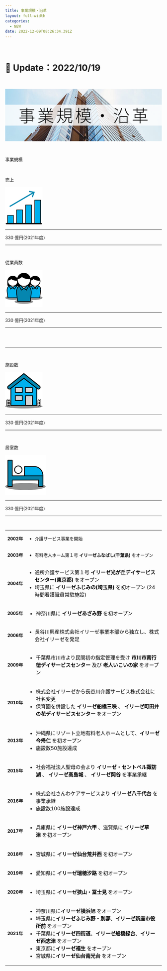 ```yaml
---
title: 事業規模・沿革
layout: full-width
categories:
  - NEW
date: 2022-12-09T08:26:34.391Z
---
```

<head>

<meta charset="UTF-8">

<meta name="viewport" content="width=device-width, initial-scale=1.0"><meta http-equiv="X-UA-Compatible" content="ie=edge"><script src="https://unpkg.com/tailwindcss-jit-cdn"></script></head><body>

<br>

<h1 class="black-600 text-right text-xs"> 🔄 Update：2022/10/19</h1>

<br>

<div class="flex flex-wrap justify-center">

<img src="/images/h1.png" class="max-w-full  h-auto" alt="..." ><br>

</div>

<br>

<p class="text-3xl text-blue-600 text-center font-bold">事業規模</p>

<br>

<div class="sm:grid sm:grid-cols-2 gap-4 text-xm -center">

<div class="mx-10 text-center">

<span class="text-black-600 text-center text-xl font-bold">売上</span>

<img class="float-none p-10" src="/images/h2.png">

<div class="text-center ">

<hr class=""></div>

<div class="bg-blue-100 text-center bg-opacity-50 p-2">

<span class="text-black-600 text-center text-xl font-bold">330 億円(2021年度)</span></div>

<hr class="border-2 border-blue-500 border-blue-800 " /><br>

</div>

<!-- ... -->

<div class="mx-10 text-center">

<span class="text-black-600 text-center text-xl font-bold">従業員数</span>

<img class="float-none p-10" src="/images/h5.png">

<div class="text-center ">

<hr class=""></div>

<div class="bg-blue-100 text-center bg-opacity-50 p-2">

<span class="text-black-600 text-center text-xl font-bold">330 億円(2021年度)</span></div>

<hr class="border-2 border-blue-500 border-blue-800 " /><br>

</div>

</div>

<br>

<hr class="border-dashed border-black "></hr>

<br>

</div>

<div class="sm:grid sm:grid-cols-2 gap-4 text-xm -center">

<div class="mx-10 text-center">

<span class="text-black-600 text-center text-xl font-bold">施設数</span>

<img class="float-none p-10" src="/images/h3.png">

<div class="text-center ">

<hr class=""></div>

<div class="bg-blue-100 text-center bg-opacity-50 p-2">

<span class="text-black-600 text-center text-xl font-bold">330 億円(2021年度)</span></div>

<hr class="border-2 border-blue-500 border-blue-800 " /><br>

</div>

<!-- ... -->

<div class="mx-10 text-center justify-center">

<span class="text-black-600 text-center text-xl font-bold">居室数</span>

<img class="float-none p-9" src="/images/h4.png">

<div class="text-center ">

<hr class=""></div>

<div class="bg-blue-100 text-center bg-opacity-50 p-2">

<span class="text-black-600 text-center text-xl font-bold">330 億円(2021年度)</span></div>

<hr class="border-2 border-blue-500 border-blue-800 " /><br>

</div>

</div>

<table align="" border="0" cellspacing="0" cellpadding="5" width="100%" height="100%" class="mceEditable" style="margin-left: auto; margin-right: auto; border: 0px solid rgba(0, 0, 0, 0);">

<tbody>

<tr>

<td style="border: 0px solid rgba(0, 0, 0, 0);" nowrap="nowrap">

<p><span style="font-size: 14px; font-weight: bold; text-align: center; color: #000000;">2002年</span></p>

</td>

<td style="border: 0px solid rgba(0, 0, 0, 0);">

<ul>

<li><span style="color: #000000;">介護サービス事業を開始</span></li>

</ul>

</td>

</tr>

<tr>

<td style="border: 0px solid rgba(0, 0, 0, 0);" nowrap="nowrap">

<p><span style="font-size: 14px; font-weight: bold; text-align: center; color: #000000;">2003年</span></p>

</td>

<td style="border: 0px solid rgba(0, 0, 0, 0);">

<ul>

<li><span style="color: #000000;">有料老人ホーム第１号 <strong>イリーゼふなばし(千葉県)&nbsp;</strong>をオープン</span></li>

</ul>

</td>

</tr>

<tr>

<td style="border: 0px solid rgba(0, 0, 0, 0);" nowrap="nowrap">

<p><span style="font-size: 14px; font-weight: bold; text-align: center; color: #000000;">2004年</span></p>

</td>

<td style="border: 0px solid rgba(0, 0, 0, 0);">

<ul class="list01">

<li><span style="font-size: 16px; color: #000000;">通所介護サービス第１号&nbsp;<strong>イリーゼ光が丘デイサービスセンター(東京都)&nbsp;</strong>をオープン</span></li>

<li><span style="font-size: 16px; color: #000000;">埼玉県に&nbsp;<strong>イリーゼふじみの(埼玉県)</strong> を初オープン (24時間看護職員常駐施設)</span></li>

</ul>

</td>

</tr>

<tr>

<td style="border: 0px solid rgba(0, 0, 0, 0);" nowrap="nowrap">

<p><span style="font-size: 14px; font-weight: bold; text-align: center; color: #000000;">2005年</span></p>

</td>

<td style="border: 0px solid rgba(0, 0, 0, 0);">

<ul class="list01" style="font-size: 16px;">

<li><span style="color: #000000;">神奈川県に <strong>イリーゼあざみ野&nbsp;</strong>を初オープン</span></li>

</ul>

</td>

</tr>

<tr>

<td style="border: 0px solid rgba(0, 0, 0, 0);" nowrap="nowrap">

<p><span style="font-size: 14px; font-weight: bold; text-align: center; color: #000000;">2006年</span></p>

</td>

<td style="border: 0px solid rgba(0, 0, 0, 0);">

<ul class="list01">

<li><span style="font-size: 16px; color: #000000;">長谷川興産株式会社イリーゼ事業本部から独立し、株式会社イリーゼを発足</span></li>

</ul>

</td>

</tr>

<tr>

<td style="border: 0px solid rgba(0, 0, 0, 0);" nowrap="nowrap">

<p><span style="font-size: 14px; font-weight: bold; text-align: center; color: #000000;">2009年</span></p>

</td>

<td style="border: 0px solid rgba(0, 0, 0, 0);">

<ul class="list01" style="font-size: 16px;">

<li><span style="font-size: 16px; color: #000000;">千葉県市川市より民間初の指定管理を受け <strong>市川市南行徳デイサービスセンター</strong> 及び <strong>老人いこいの家</strong> をオープン</span></li>

</ul>

</td>

</tr>

<tr>

<td style="border: 0px solid rgba(0, 0, 0, 0);" nowrap="nowrap">

<p><span style="font-size: 14px; font-weight: bold; text-align: center; color: #000000;">2010年</span></p>

</td>

<td style="border: 0px solid rgba(0, 0, 0, 0);">

<ul class="list01" style="font-size: 16px;">

<li><span style="font-size: 16px; color: #000000;">株式会社イリーゼから長谷川介護サービス株式会社に社名変更</span></li>

<li><span style="font-size: 16px; color: #000000;">保育園を併設した&nbsp;<strong>イリーゼ船橋三咲&nbsp;</strong>、&nbsp;<strong>イリーゼ町田井の花デイサービスセンター&nbsp;</strong>をオープン</span></li>

</ul>

</td>

</tr>

<tr>

<td style="border: 0px solid rgba(0, 0, 0, 0);" nowrap="nowrap">

<p><span style="font-size: 14px; font-weight: bold; text-align: center; color: #000000;">2013年</span></p>

</td>

<td style="border: 0px solid rgba(0, 0, 0, 0);">

<ul class="list01" style="font-size: 16px;">

<li><span style="font-size: 16px; color: #000000;">沖縄県にリゾート立地有料老人ホームとして、<strong>イリーゼ今帰仁&nbsp;</strong>を初オープン</span></li>

<li><span style="font-size: 16px; color: #000000;">施設数50施設達成</span></li>

</ul>

</td>

</tr>

<tr>

<td style="border: 0px solid rgba(0, 0, 0, 0);" nowrap="nowrap">

<p><span style="font-size: 14px; font-weight: bold; text-align: center; color: #000000;">2015年</span></p>

</td>

<td style="border: 0px solid rgba(0, 0, 0, 0);">

<ul class="list01" style="font-size: 16px;">

<li><span style="font-size: 16px; color: #000000;">社会福祉法人聖母の会より&nbsp;<strong>イリーゼ・セントベル諏訪湖&nbsp;</strong>、&nbsp;<strong>イリーゼ高島城&nbsp;</strong>、&nbsp;<strong>イリーゼ岡谷&nbsp;</strong>を事業承継</span></li>

</ul>

</td>

</tr>

<tr>

<td style="border: 0px solid rgba(0, 0, 0, 0);" nowrap="nowrap">

<p><span style="font-size: 14px; font-weight: bold; text-align: center; color: #000000;">2016年</span></p>

</td>

<td style="border: 0px solid rgba(0, 0, 0, 0);">

<ul class="list01" style="font-size: 16px;">

<li><span style="font-size: 16px; color: #000000;">株式会社さんわケアサービスより <strong>イリーゼ八千代台</strong> を事業承継</span></li>

<li><span style="font-size: 16px; color: #000000;">施設数100施設達成</span></li>

</ul>

</td>

</tr>

<tr>

<td style="border: 0px solid rgba(0, 0, 0, 0);" nowrap="nowrap">

<p><span style="font-size: 14px; font-weight: bold; text-align: center; color: #000000;">2017年</span></p>

</td>

<td style="border: 0px solid rgba(0, 0, 0, 0);">

<ul class="list01" style="font-size: 16px;">

<li><span style="font-size: 16px; color: #000000;">兵庫県に <strong>イリーゼ神戸六甲&nbsp;</strong>、滋賀県に <strong>イリーゼ草津&nbsp;</strong>を初オープン</span></li>

</ul>

</td>

</tr>

<tr>

<td style="border: 0px solid rgba(0, 0, 0, 0);" nowrap="nowrap">

<p><span style="font-size: 14px; font-weight: bold; text-align: center; color: #000000;">2018年</span></p>

</td>

<td style="border: 0px solid rgba(0, 0, 0, 0);">

<ul class="list01" style="font-size: 16px;">

<li><span style="font-size: 16px; color: #000000;">宮城県に&nbsp;<strong>イリーゼ仙台荒井西&nbsp;</strong>を初オープン</span></li>

</ul>

</td>

</tr>

<tr>

<td style="border: 0px solid rgba(0, 0, 0, 0);" nowrap="nowrap">

<p><span style="font-size: 14px; font-weight: bold; text-align: center; color: #000000;">2019年</span></p>

</td>

<td style="border: 0px solid rgba(0, 0, 0, 0);">

<ul class="list01" style="font-size: 16px;">

<li><span style="font-size: 16px; color: #000000;">愛知県に&nbsp;<b style="font-size: 16px;">イリーゼ</b><b>瑞穂汐路</b><b style="font-size: 16px;">&nbsp;</b>を初オープン</span></li>

</ul>

</td>

</tr>

<tr>

<td style="border: 0px solid rgba(0, 0, 0, 0);" nowrap="nowrap">

<p><span style="font-size: 14px; font-weight: bold; text-align: center; color: #000000;">2020年</span></p>

</td>

<td style="border: 0px solid rgba(0, 0, 0, 0);">

<ul class="list01" style="font-size: 16px;">

<li><span style="font-size: 16px; color: #000000;">埼玉県に&nbsp;<b style="font-size: 16px;">イリーゼ</b><b>狭山・冨士見</b><b style="font-size: 16px;">&nbsp;</b>をオープン</span></li>

</ul>

</td>

</tr>

<tr>

<td style="border: 0px solid rgba(0, 0, 0, 0);" nowrap="nowrap">

<p><span style="font-size: 14px; font-weight: bold; text-align: center; color: #000000;">2021年</span></p>

</td>

<td style="border: 0px solid rgba(0, 0, 0, 0);">

<ul class="list01" style="font-size: 16px;">

<li>神奈川県に<strong>イリーゼ横浜旭</strong>&nbsp;をオープン</li>

<li><span style="font-size: 16px; color: #000000;">埼玉県に<strong>イリーゼふじみ野・別邸</strong>、<strong>イリーゼ新座市役所前</strong>&nbsp;をオープン</span></li>

<li><span style="font-size: 16px; color: #000000;">千葉県に<strong>イリーゼ四街道</strong>、<strong>イリーゼ船橋緑台</strong>、<strong>イリーゼ西志津</strong><b>&nbsp;</b>をオープン</span></li>

<li><span style="font-size: 16px; color: #000000;">東京都に<strong>イリーゼ福生</strong><b>&nbsp;</b>をオープン</span></li>

<li><span style="font-size: 16px; color: #000000;">宮城県に<strong>イリーゼ仙台南光台</strong><b>&nbsp;</b>をオープン</span></li>

</ul>

</td>

</tr>

</tbody>

</table>

<link href="https://cdn.jsdelivr.net/npm/tailwindcss/dist/tailwind.min.css" rel="stylesheet"> <style>